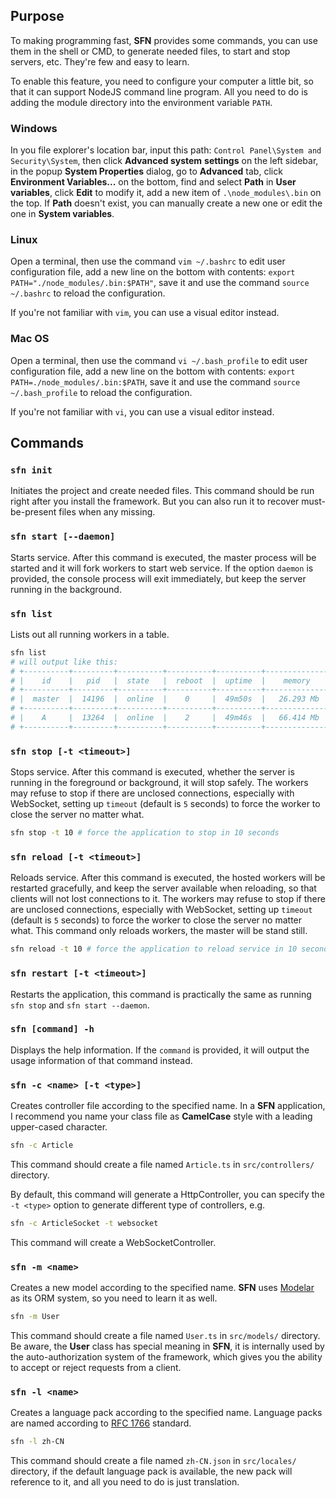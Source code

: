 <!-- title: Command Line; order: 7 -->
## Purpose

To making programming fast, **SFN** provides some commands, you can use them 
in the shell or CMD, to generate needed files, to start and stop servers, etc. 
They're few and easy to learn.

To enable this feature, you need to configure your computer a little bit, so 
that it can support NodeJS command line program. All you need to do is 
adding the module directory into the environment variable `PATH`.

### Windows

In you file explorer's location bar, input this path: 
`Control Panel\System and Security\System`, then click **Advanced system** 
**settings** on the left sidebar, in the popup **System Properties** dialog, 
go to **Advanced** tab, click **Environment Variables...** on the bottom, find
and select **Path** in **User variables**, click **Edit** to modify it, add a 
new item of `.\node_modules\.bin` on the top. If **Path** doesn't exist, you 
can manually create a new one or edit the one in **System variables**.

### Linux

Open a terminal, then use the command `vim ~/.bashrc` to edit user 
configuration file, add a new line on the bottom with contents: 
`export PATH="./node_modules/.bin:$PATH"`, save it and use the command 
`source ~/.bashrc` to reload the configuration.

If you're not familiar with `vim`, you can use a visual editor instead.

### Mac OS

Open a terminal, then use the command `vi ~/.bash_profile` to edit user 
configuration file, add a new line on the bottom with contents: 
`export PATH=./node_modules/.bin:$PATH`, save it and use the command 
`source ~/.bash_profile` to reload the configuration.

If you're not familiar with `vi`, you can use a visual editor instead.

## Commands

### `sfn init`

Initiates the project and create needed files. This command should be run right
after you install the framework. But you can also run it to recover 
must-be-present files when any missing.

### `sfn start [--daemon]`

Starts service. After this command is executed, the master process will be 
started and it will fork workers to start web service. If the option `daemon` is
provided, the console process will exit immediately, but keep the server running
in the background.

### `sfn list`

Lists out all running workers in a table.

```sh
sfn list
# will output like this:
# +----------+---------+----------+----------+----------+---------------+-----+
# |    id    |   pid   |  state   |  reboot  |  uptime  |    memory     | cpu |
# +----------+---------+----------+----------+----------+---------------+-----+
# |  master  |  14196  |  online  |    0     |  49m50s  |   26.293 Mb   | 0 % |
# +----------+---------+----------+----------+----------+---------------+-----+
# |    A     |  13264  |  online  |    2     |  49m46s  |   66.414 Mb   | 0 % |
# +----------+---------+----------+----------+----------+---------------+-----+
```

### `sfn stop [-t <timeout>]`

Stops service. After this command is executed, whether the server is running in
the foreground or background, it will stop safely. The workers may refuse to 
stop if there are unclosed connections, especially with WebSocket, setting up 
`timeout` (default is `5` seconds) to force the worker to close the server no 
matter what.

```sh
sfn stop -t 10 # force the application to stop in 10 seconds
```

### `sfn reload [-t <timeout>]`

Reloads service. After this command is executed, the hosted workers will be 
restarted gracefully, and keep the server available when reloading, so that 
clients will not lost connections to it. The workers may refuse to stop if there
are unclosed connections, especially with WebSocket, setting up `timeout` 
(default is `5` seconds) to force the worker to close the server no matter what.
This command only reloads workers, the master will be stand still.

```sh
sfn reload -t 10 # force the application to reload service in 10 seconds
```

### `sfn restart [-t <timeout>]`

Restarts the application, this command is practically the same as running 
`sfn stop` and `sfn start --daemon`.

### `sfn [command] -h`

Displays the help information. If the `command` is provided, it will output the 
usage information of that command instead.

### `sfn -c <name> [-t <type>]`

Creates controller file according to the specified name. In a **SFN** 
application, I recommend you name your class file as **CamelCase** style with
a leading upper-cased character.

```sh
sfn -c Article
```

This command should create a file named `Article.ts` in `src/controllers/` 
directory.

By default, this command will generate a HttpController, you can specify the 
`-t <type>` option to generate different type of controllers, e.g.

```sh
sfn -c ArticleSocket -t websocket
```

This command will create a WebSocketController.

### `sfn -m <name>`

Creates a new model according to the specified name. **SFN** uses 
[Modelar](https://github.com/hyurl/modelar) as its ORM system, so you need to 
learn it as well.

```sh
sfn -m User
```

This command should create a file named `User.ts` in `src/models/` directory.
Be aware, the **User** class has special meaning in **SFN**, it is internally 
used by the auto-authorization system of the framework, which gives you the 
ability to accept or reject requests from a client.

### `sfn -l <name>`

Creates a language pack according to the specified name. Language packs are 
named according to [RFC 1766](https://www.ietf.org/rfc/rfc1766.txt) standard.

```sh
sfn -l zh-CN
```

This command should create a file named `zh-CN.json` in `src/locales/` 
directory, if the default language pack is available, the new pack will 
reference to it, and all you need to do is just translation.